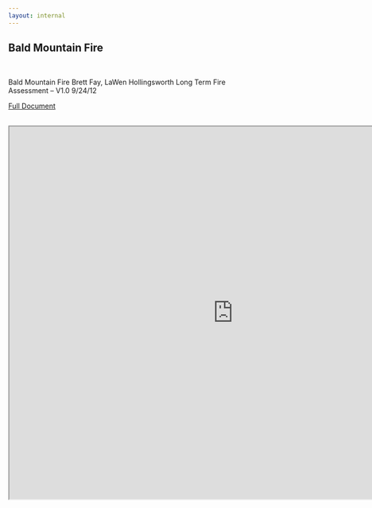 ```yaml
---
layout: internal
---
```


## Bald Mountain Fire

<br>

Bald Mountain Fire
Brett Fay, LaWen Hollingsworth
Long Term Fire Assessment – V1.0 9/24/12


[Full Document](http://firelab.github.io/windninja/pdf/bmf.pdf)

<br>





<iframe src="http://firelab.github.io/windninja/pdf/bmf.pdf" style="background: #FFFFFF;" height="750"  width="900"></iframe>
